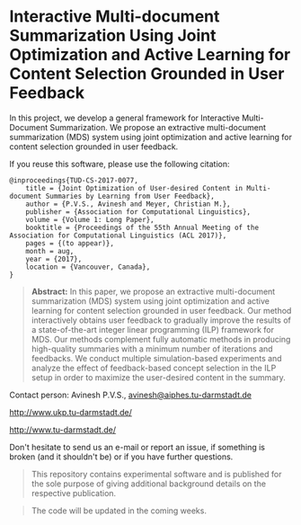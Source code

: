 # Interactive Multi-document Summarization Using Joint Optimization and Active Learning for Content Selection Grounded in User Feedback

In this project, we develop a general framework for Interactive Multi-Document Summarization. We propose an extractive multi-document summarization (MDS) system using joint optimization and active learning for content selection grounded in user feedback.

If you reuse this software, please use the following citation:

```
@inproceedings{TUD-CS-2017-0077,
    title = {Joint Optimization of User-desired Content in Multi-document Summaries by Learning from User Feedback},
    author = {P.V.S., Avinesh and Meyer, Christian M.},
    publisher = {Association for Computational Linguistics},
    volume = {Volume 1: Long Paper},
    booktitle = {Proceedings of the 55th Annual Meeting of the Association for Computational Linguistics (ACL 2017)},
    pages = {(to appear)},
    month = aug,
    year = {2017},
    location = {Vancouver, Canada},
}
```
> **Abstract:** In this paper, we propose an extractive multi-document summarization (MDS) system using joint optimization and active learning for content selection grounded in user feedback. Our method   interactively obtains user feedback to gradually improve the results of a state-of-the-art integer linear programming (ILP) framework for MDS. Our methods complement fully automatic methods in producing   high-quality summaries with a minimum number of iterations and feedbacks. We conduct multiple simulation-based experiments and analyze the effect of feedback-based concept selection in the ILP setup in    order to maximize the user-desired content in the summary.

Contact person: Avinesh P.V.S., avinesh@aiphes.tu-darmstadt.de

http://www.ukp.tu-darmstadt.de/

http://www.tu-darmstadt.de/

Don't hesitate to send us an e-mail or report an issue, if something is broken (and it shouldn't be) or if you have further questions.

> This repository contains experimental software and is published for the sole purpose of giving additional background details on the respective publication. 

> The code will be updated in the coming weeks.

